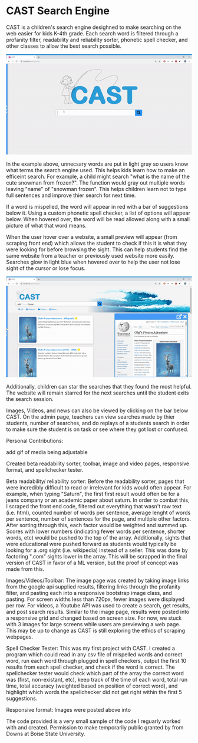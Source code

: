 # CAST Search Engine
CAST is a children's search engine desighned to make searching on the web easier for kids K-4th grade. Each search word is filtered through a profanity filter, readability and reliability sorter, phonetic spell checker, and other classes to allow the best search possible. 

![](Cast-Gif-Part1.gif)

In the example above, unnecsary words are put in light gray so users know what terms the search engine used. This helps kids learn how to make an efficeint search. For example, a child might search "what is the name of the cute snowman from frozen?". The function would gray out multiple words leaving "name" of "snowman frozen". This helps children learn not to type full sentences and improve thier search for next time.

If a word is mispelled, the word will appear in red with a bar of suggestions below it. Using a custom phonetic spell checker, a list of options will appear below. When hovered over, the word will be read allowed along with a small picture of what that word means. 

When the user hover over a website, a small preview will appear (from scraping front end) which allows the student to check if this it is what they were looking for before browsing the sight. This can help students find the same website from a teacher or previously used website more easily. Searches glow in light blue when hovered over to help the user not lose sight of the cursor or lose focus.

![](Cast-Gif-Part2.gif)

Additionally, children can star the searches that they found the most helpful. The website will remain starred for the next searches until the student exits the search session. 

Images, Videos, and news can also be viewed by clicking on the bar below CAST. On the admin page, teachers can view searches made by thier students, number of searches, and do replays of a students search in order to make sure the student is on task or see where they got lost or confused. 

Personal Contributions:

add gif of media being adjustable 

Created beta readability sorter, toolbar, image and video pages, responsive format, and spellchecker tester.

Beta readability/ reliability sorter: Before the readability sorter, pages that were incredibly difficult to read or irrelevant for kids would often appear. For example, when typing "Saturn", the first first result would often be for a jeans company or an academic paper about saturn. In order to combat this, I scraped the front end code, filtered out everything that wasn't raw text (i.e. html), counted number of words per sentence, average lenght of words per sentence, number of sentences for the page, and multiple other factors. After sorting through this, each factor would be weighted and summed up. Scores with lower numbers (indicating fewer words per sentence, shorter words, etc) would be pushed to the top of the array. Additionally, sights that were educational were pushed forward as students would typically be looking for a .org sight (i.e. wikipedia) instead of a seller. This was done by factoring ".com" sights lower in the array. This will be scrapped in the final version of CAST in favor of a ML version, but the proof of concept was made from this.

Images/Videos/Toolbar: The image page was created by taking image links from the google api supplied results, filtering links through the profanity filter, and pasting each into a responsive bootstrap image class, and pasting. For screen widths less than 720px, fewer images were displayed per row. For videos, a Youtube API was used to create a search, get results, and post search results. Similar to the image page, results were posted into a responsive grid and changed based on screen size. For now, we stuck with 3 images for large screens while users are previewing a web page. This may be up to change as CAST is still exploring the ethics of scraping webpages. 

Spell Checker Tester: This was my first project with CAST. I created a program which could read in any csv file of mispelled words and correct word, run each word through plugged in spell checkers, output the first 10 results from each spell checker, and check if the word is correct. The spellchecker tester would check which part of the array the correct word was (first, non-existant, etc), keep track of the time of each word, total run time, total accuracy (weighted based on position of correct word), and highlight which words the spellchecker did not get right within the first 5 suggestions. 

Responsive format: Images were posted above into 



The code provided is a very small sample of the code I reguarly worked with and created. Permission to make temporarily public granted by from Downs at Boise State University. 


